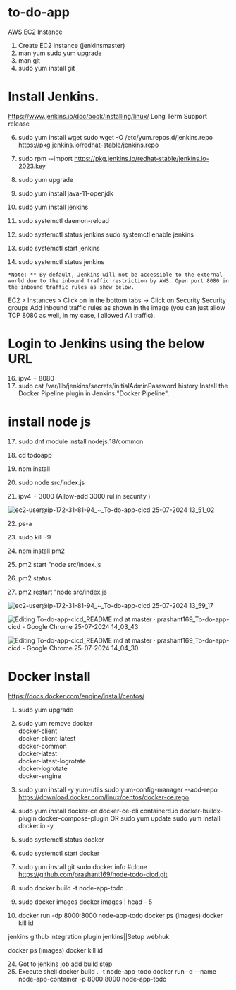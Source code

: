 # to-do-app
  
  AWS EC2 Instance
  1) Create EC2 instance (jenkinsmaster)
  1)  man yum 
     sudo yum upgrade
  3) man git
  4) sudo yum install git

# Install Jenkins.

 https://www.jenkins.io/doc/book/installing/linux/
 Long Term Support release
 
  6) sudo yum install wget
    sudo wget -O /etc/yum.repos.d/jenkins.repo \
    https://pkg.jenkins.io/redhat-stable/jenkins.repo
    
  8) sudo rpm --import https://pkg.jenkins.io/redhat-stable/jenkins.io-2023.key
  9) sudo yum upgrade
  
 10) sudo yum install java-11-openjdk         
 11) sudo yum install jenkins                 
 12) sudo systemctl daemon-reload

 13) sudo systemctl status jenkins
    sudo systemctl enable jenkins
 14) sudo systemctl start jenkins
 15) sudo systemctl status jenkins

 
    *Note: ** By default, Jenkins will not be accessible to the external world due to the inbound traffic restriction by AWS. Open port 8080 in the inbound traffic rules as show below.
EC2 > Instances > Click on
In the bottom tabs -> Click on Security
Security groups
Add inbound traffic rules as shown in the image (you can just allow TCP 8080 as well, in my case, I allowed All traffic).
# Login to Jenkins using the below URL
 16) ipv4 + 8080
 18) sudo cat /var/lib/jenkins/secrets/initialAdminPassword
     history
Install the Docker Pipeline plugin in Jenkins:"Docker Pipeline".

 # install node js 

17) sudo dnf module install nodejs:18/common

18) cd todoapp 

19) npm install	

20) sudo node src/index.js

 
21) ipv4 + 3000 (Allow-add 3000 rul in security )

![ec2-user@ip-172-31-81-94_~_To-do-app-cicd 25-07-2024 13_51_02](https://github.com/user-attachments/assets/582fcec6-8f00-4591-bd75-3581d4fa8ad8)


22)  ps-a
23)  sudo kill -9

25)  npm install pm2
26)  pm2 start "node src/index.js
27)  pm2 status
28) pm2 restart "node src/index.js
    
![ec2-user@ip-172-31-81-94_~_To-do-app-cicd 25-07-2024 13_59_17](https://github.com/user-attachments/assets/f29fe40b-3c87-4feb-91e9-383144804e02)

![Editing To-do-app-cicd_README md at master · prashant169_To-do-app-cicd - Google Chrome 25-07-2024 14_03_43](https://github.com/user-attachments/assets/a5454ca1-02eb-4fc5-be72-0dfad9e877ac)

![Editing To-do-app-cicd_README md at master · prashant169_To-do-app-cicd - Google Chrome 25-07-2024 14_04_30](https://github.com/user-attachments/assets/64242280-d221-4cc6-a2c3-ab64c6f1ec60)





# Docker Install
https://docs.docker.com/engine/install/centos/
 1) sudo yum upgrade
 2) sudo yum remove docker \
                  docker-client \
                  docker-client-latest \
                  docker-common \
                  docker-latest \
                  docker-latest-logrotate \
                  docker-logrotate \
                  docker-engine
3) sudo yum install -y yum-utils
   sudo yum-config-manager --add-repo https://download.docker.com/linux/centos/docker-ce.repo         
5) sudo yum install docker-ce docker-ce-cli containerd.io docker-buildx-plugin docker-compose-plugin
   OR
   sudo yum update
   sudo yum install docker.io -y
   
7) sudo systemctl status docker
8) sudo systemctl start docker
9) sudo yum install git
   sudo docker info
#clone https://github.com/prashant169/node-todo-cicd.git
6) sudo docker build -t node-app-todo .
7) sudo docker images
   docker images | head - 5
8) docker run -dp 8000:8000 node-app-todo
docker ps  (images)
docker kill id

jenkins github integration  plugin jenkins||Setup webhuk

docker ps  (images)
docker kill id

24) Got to jenkins job
   add build step
25) Execute shell
    docker build . -t node-app-todo
    docker run -d --name node-app-container -p 8000:8000 node-app-todo
